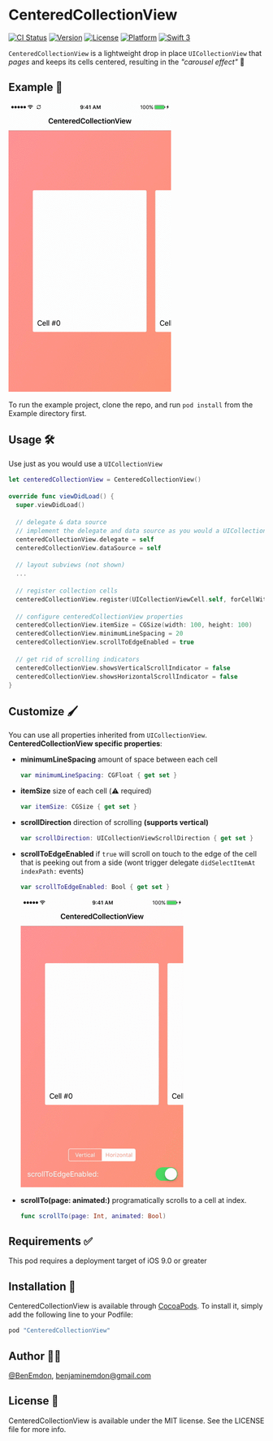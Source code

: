 # CenteredCollectionView

[![CI Status](http://img.shields.io/travis/BenEmdon/CenteredCollectionView.svg?style=flat)](https://travis-ci.org/BenEmdon/CenteredCollectionView)
[![Version](https://img.shields.io/cocoapods/v/CenteredCollectionView.svg?style=flat)](http://cocoapods.org/pods/CenteredCollectionView)
[![License](https://img.shields.io/cocoapods/l/CenteredCollectionView.svg?style=flat)](http://cocoapods.org/pods/CenteredCollectionView)
[![Platform](https://img.shields.io/cocoapods/p/CenteredCollectionView.svg?style=flat)](http://cocoapods.org/pods/CenteredCollectionView)
[![Swift 3](https://img.shields.io/badge/Swift-3.0.x-orange.svg?style=flat)](https://swift.org)

`CenteredCollectionView` is a lightweight drop in place `UICollectionView` that _pages_ and keeps its cells centered, resulting in the _"carousel effect"_ 🎡

## Example 📱

![Demo](/GitHub/demo.gif)

To run the example project, clone the repo, and run `pod install` from the Example directory first.

## Usage 🛠
Use just as you would use a `UICollectionView`
```Swift
let centeredCollectionView = CenteredCollectionView()

override func viewDidLoad() {
  super.viewDidLoad()

  // delegate & data source
  // implement the delegate and data source as you would a UICollectionView
  centeredCollectionView.delegate = self
  centeredCollectionView.dataSource = self

  // layout subviews (not shown)
  ...

  // register collection cells
  centeredCollectionView.register(UICollectionViewCell.self, forCellWithReuseIdentifier: String(describing: UICollectionViewCell.self))

  // configure centeredCollectionView properties
  centeredCollectionView.itemSize = CGSize(width: 100, height: 100)
  centeredCollectionView.minimumLineSpacing = 20
  centeredCollectionView.scrollToEdgeEnabled = true

  // get rid of scrolling indicators
  centeredCollectionView.showsVerticalScrollIndicator = false
  centeredCollectionView.showsHorizontalScrollIndicator = false
}
```

## Customize 🖌
You can use all properties inherited from `UICollectionView`.
**CenteredCollectionView specific properties**:

* **minimumLineSpacing** amount of space between each cell
  ```Swift
  var minimumLineSpacing: CGFloat { get set }
  ```

* **itemSize** size of each cell (⚠️ required)
  ```Swift
  var itemSize: CGSize { get set }
  ```

* **scrollDirection** direction of scrolling **(supports vertical)**
  ```Swift
  var scrollDirection: UICollectionViewScrollDirection { get set }
  ```

* **scrollToEdgeEnabled** if `true` will scroll on touch to the edge of the cell that is peeking out from a side (wont trigger delegate `didSelectItemAt indexPath:` events)
  ```Swift
  var scrollToEdgeEnabled: Bool { get set }
  ```
  ![scrollToEdgeEnabled](/GitHub/scrollToEdge.gif)

* **scrollTo(page: animated:)** programatically scrolls to a cell at index.
  ```Swift
  func scrollTo(page: Int, animated: Bool)
  ```



## Requirements ✅
This pod requires a deployment target of iOS 9.0 or greater

## Installation 📲

CenteredCollectionView is available through [CocoaPods](http://cocoapods.org). To install
it, simply add the following line to your Podfile:

```ruby
pod "CenteredCollectionView"
```

## Author 👨‍💻

[@BenEmdon](https://twitter.com/BenEmdon), benjaminemdon@gmail.com

## License 📄

CenteredCollectionView is available under the MIT license. See the LICENSE file for more info.
